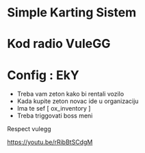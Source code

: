 # Simple Karting Sistem

# Kod radio VuleGG

# Config : EkY


- Treba vam zeton kako bi rentali vozilo
- Kada kupite zeton novac ide u organizaciju
- Ima te sef [ ox_inventory ]
- Treba triggovati boss meni

Respect vulegg


https://youtu.be/rRibBtSCdgM
